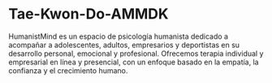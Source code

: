 # Tae-Kwon-Do-AMMDK
HumanistMind es un espacio de psicología humanista dedicado a acompañar a adolescentes, adultos, empresarios y deportistas en su desarrollo personal, emocional y profesional. Ofrecemos terapia individual y empresarial en línea y presencial, con un enfoque basado en la empatía, la confianza y el crecimiento humano.
